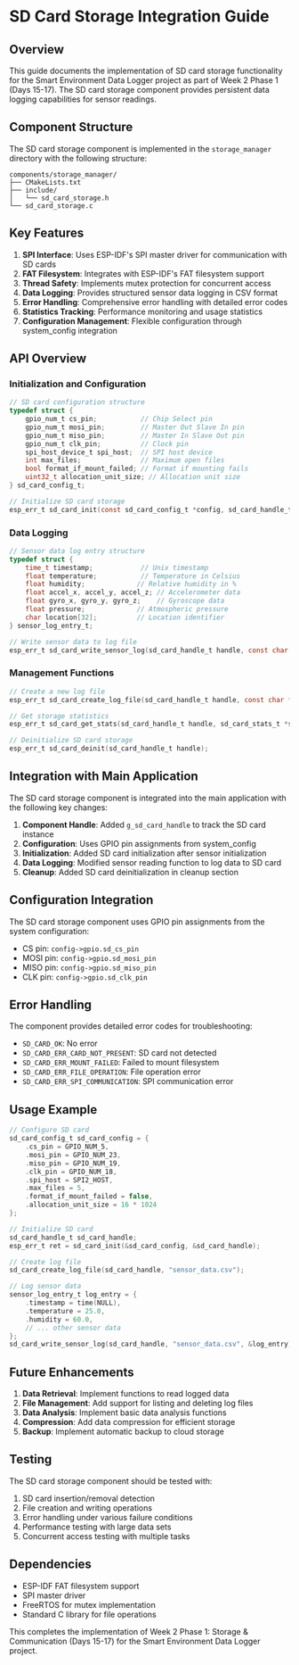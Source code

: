 # SD Card Storage Integration Guide

## Overview

This guide documents the implementation of SD card storage functionality for the Smart Environment Data Logger project as part of Week 2 Phase 1 (Days 15-17). The SD card storage component provides persistent data logging capabilities for sensor readings.

## Component Structure

The SD card storage component is implemented in the `storage_manager` directory with the following structure:

```
components/storage_manager/
├── CMakeLists.txt
├── include/
│   └── sd_card_storage.h
└── sd_card_storage.c
```

## Key Features

1. **SPI Interface**: Uses ESP-IDF's SPI master driver for communication with SD cards
2. **FAT Filesystem**: Integrates with ESP-IDF's FAT filesystem support
3. **Thread Safety**: Implements mutex protection for concurrent access
4. **Data Logging**: Provides structured sensor data logging in CSV format
5. **Error Handling**: Comprehensive error handling with detailed error codes
6. **Statistics Tracking**: Performance monitoring and usage statistics
7. **Configuration Management**: Flexible configuration through system_config integration

## API Overview

### Initialization and Configuration

```c
// SD card configuration structure
typedef struct {
    gpio_num_t cs_pin;           // Chip Select pin
    gpio_num_t mosi_pin;         // Master Out Slave In pin
    gpio_num_t miso_pin;         // Master In Slave Out pin
    gpio_num_t clk_pin;          // Clock pin
    spi_host_device_t spi_host;  // SPI host device
    int max_files;               // Maximum open files
    bool format_if_mount_failed; // Format if mounting fails
    uint32_t allocation_unit_size; // Allocation unit size
} sd_card_config_t;

// Initialize SD card storage
esp_err_t sd_card_init(const sd_card_config_t *config, sd_card_handle_t *handle);
```

### Data Logging

```c
// Sensor data log entry structure
typedef struct {
    time_t timestamp;            // Unix timestamp
    float temperature;           // Temperature in Celsius
    float humidity;             // Relative humidity in %
    float accel_x, accel_y, accel_z; // Accelerometer data
    float gyro_x, gyro_y, gyro_z;    // Gyroscope data
    float pressure;             // Atmospheric pressure
    char location[32];          // Location identifier
} sensor_log_entry_t;

// Write sensor data to log file
esp_err_t sd_card_write_sensor_log(sd_card_handle_t handle, const char *filename, const sensor_log_entry_t *data);
```

### Management Functions

```c
// Create a new log file
esp_err_t sd_card_create_log_file(sd_card_handle_t handle, const char *filename);

// Get storage statistics
esp_err_t sd_card_get_stats(sd_card_handle_t handle, sd_card_stats_t *stats);

// Deinitialize SD card storage
esp_err_t sd_card_deinit(sd_card_handle_t handle);
```

## Integration with Main Application

The SD card storage component is integrated into the main application with the following key changes:

1. **Component Handle**: Added `g_sd_card_handle` to track the SD card instance
2. **Configuration**: Uses GPIO pin assignments from system_config
3. **Initialization**: Added SD card initialization after sensor initialization
4. **Data Logging**: Modified sensor reading function to log data to SD card
5. **Cleanup**: Added SD card deinitialization in cleanup section

## Configuration Integration

The SD card storage component uses GPIO pin assignments from the system configuration:

- CS pin: `config->gpio.sd_cs_pin`
- MOSI pin: `config->gpio.sd_mosi_pin`
- MISO pin: `config->gpio.sd_miso_pin`
- CLK pin: `config->gpio.sd_clk_pin`

## Error Handling

The component provides detailed error codes for troubleshooting:

- `SD_CARD_OK`: No error
- `SD_CARD_ERR_CARD_NOT_PRESENT`: SD card not detected
- `SD_CARD_ERR_MOUNT_FAILED`: Failed to mount filesystem
- `SD_CARD_ERR_FILE_OPERATION`: File operation error
- `SD_CARD_ERR_SPI_COMMUNICATION`: SPI communication error

## Usage Example

```c
// Configure SD card
sd_card_config_t sd_card_config = {
    .cs_pin = GPIO_NUM_5,
    .mosi_pin = GPIO_NUM_23,
    .miso_pin = GPIO_NUM_19,
    .clk_pin = GPIO_NUM_18,
    .spi_host = SPI2_HOST,
    .max_files = 5,
    .format_if_mount_failed = false,
    .allocation_unit_size = 16 * 1024
};

// Initialize SD card
sd_card_handle_t sd_card_handle;
esp_err_t ret = sd_card_init(&sd_card_config, &sd_card_handle);

// Create log file
sd_card_create_log_file(sd_card_handle, "sensor_data.csv");

// Log sensor data
sensor_log_entry_t log_entry = {
    .timestamp = time(NULL),
    .temperature = 25.0,
    .humidity = 60.0,
    // ... other sensor data
};
sd_card_write_sensor_log(sd_card_handle, "sensor_data.csv", &log_entry);
```

## Future Enhancements

1. **Data Retrieval**: Implement functions to read logged data
2. **File Management**: Add support for listing and deleting log files
3. **Data Analysis**: Implement basic data analysis functions
4. **Compression**: Add data compression for efficient storage
5. **Backup**: Implement automatic backup to cloud storage

## Testing

The SD card storage component should be tested with:

1. SD card insertion/removal detection
2. File creation and writing operations
3. Error handling under various failure conditions
4. Performance testing with large data sets
5. Concurrent access testing with multiple tasks

## Dependencies

- ESP-IDF FAT filesystem support
- SPI master driver
- FreeRTOS for mutex implementation
- Standard C library for file operations

This completes the implementation of Week 2 Phase 1: Storage & Communication (Days 15-17) for the Smart Environment Data Logger project.